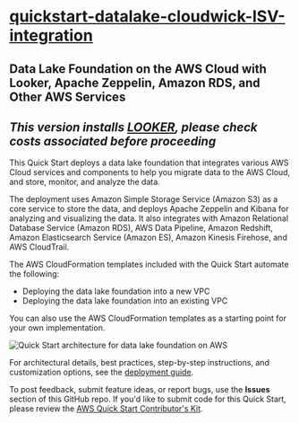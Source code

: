# [quickstart-datalake-cloudwick-ISV-integration](https://console.aws.amazon.com/cloudformation/home?region=us-west-2#/stacks/new?stackName=CWDLQS-Looker-Intg-00&templateURL=https://s3-us-west-2.amazonaws.com/aws-datalake-looker-integration/templates/datalake-master.template)
## Data Lake Foundation on the AWS Cloud with Looker, Apache Zeppelin, Amazon RDS, and Other AWS Services


## *This version installs [LOOKER](https://aws.amazon.com/marketplace/seller-profile?id=f2b415a2-1013-4f3f-ba68-ad1895504098), please check costs associated before proceeding*


This Quick Start deploys a data lake foundation that integrates various AWS Cloud services and components to help you migrate data to the AWS Cloud, and store, monitor, and analyze the data.

The deployment uses Amazon Simple Storage Service (Amazon S3) as a core service to store the data, and deploys Apache Zeppelin and Kibana for analyzing and visualizing the data. It also integrates with Amazon Relational Database Service (Amazon RDS), AWS Data Pipeline, Amazon Redshift, Amazon Elasticsearch Service (Amazon ES), Amazon Kinesis Firehose, and AWS CloudTrail.

The AWS CloudFormation templates included with the Quick Start automate the following:

- Deploying the data lake foundation into a new VPC
- Deploying the data lake foundation into an existing VPC

You can also use the AWS CloudFormation templates as a starting point for your own implementation.

![Quick Start architecture for data lake foundation on AWS](/images/aws-dl-qs-arch.png)

For architectural details, best practices, step-by-step instructions, and customization options, see the [deployment guide](https://s3.amazonaws.com/quickstart-reference/datalake/cloudwick/latest/doc/data-lake-foundation-wth-zeppelin-and-amazon-rds-on-the-aws-cloud.pdf).

To post feedback, submit feature ideas, or report bugs, use the **Issues** section of this GitHub repo.
If you'd like to submit code for this Quick Start, please review the [AWS Quick Start Contributor's Kit](https://aws-quickstart.github.io/).
